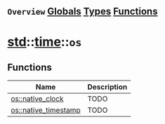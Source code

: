 ## `Overview` [Globals](./globals.md) [Types](./types.md) [Functions](./functions.md)
# [std](./../../std.md)::[time](./../time.md)::`os`
## Functions
|Name|Description|
|----|-----------|
|[os::native_clock](#todo)|TODO|
|[os::native_timestamp](#todo)|TODO|
